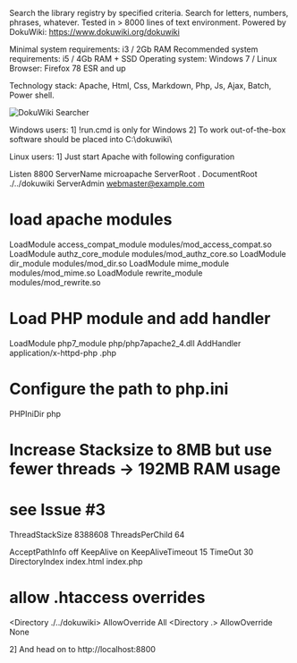 ﻿Search the library registry by specified criteria.
Search for letters, numbers, phrases, whatever.
Tested in > 8000 lines of text environment.
Powered by DokuWiki:
https://www.dokuwiki.org/dokuwiki 

Minimal system requirements: i3 / 2Gb RAM
Recommended system requirements: i5 / 4Gb RAM + SSD
Operating system: Windows 7 / Linux
Browser: Firefox 78 ESR and up

Technology stack: Apache, Html, Css, Markdown, Php, Js, Ajax, Batch, Power shell. 

![DokuWiki Searcher](https://cloud.disroot.org/s/aqGtJEsGsykqZGK/download/doku-wiki-searcher.png)

Windows users:
1] !run.cmd is only for Windows
2] To work out-of-the-box software should be placed into C:\dokuwiki\

Linux users:
1] Just start Apache with following configuration


Listen 8800
ServerName microapache
ServerRoot .
DocumentRoot ./../dokuwiki
ServerAdmin webmaster@example.com

# load apache modules
LoadModule access_compat_module modules/mod_access_compat.so
LoadModule authz_core_module modules/mod_authz_core.so
LoadModule dir_module modules/mod_dir.so
LoadModule mime_module modules/mod_mime.so
LoadModule rewrite_module modules/mod_rewrite.so

# Load PHP module and add handler
LoadModule php7_module php/php7apache2_4.dll
AddHandler application/x-httpd-php .php

# Configure the path to php.ini
PHPIniDir php

# Increase Stacksize to 8MB but use fewer threads -> 192MB RAM usage
# see Issue #3
<IfModule mpm_winnt_module>
    ThreadStackSize 8388608
    ThreadsPerChild 64
</IfModule>

AcceptPathInfo off
KeepAlive on
KeepAliveTimeout 15
TimeOut 30
DirectoryIndex index.html index.php

# allow .htaccess overrides
<Directory ./../dokuwiki>
    AllowOverride All
</Directory>
<Directory .>
    AllowOverride None
</Directory>


2] And head on to http://localhost:8800 

